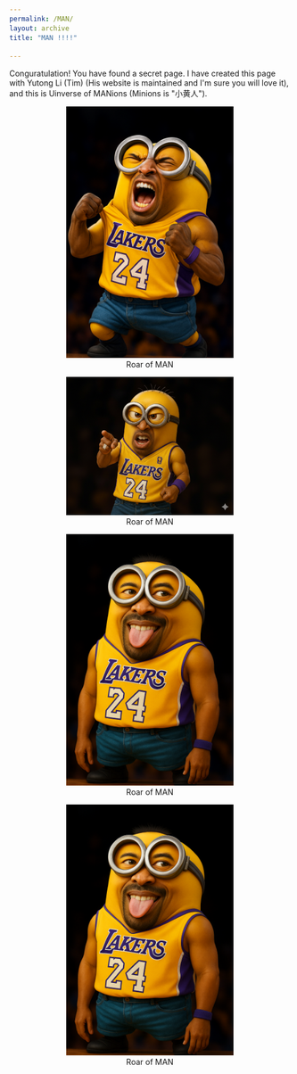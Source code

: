 ```yaml
---
permalink: /MAN/
layout: archive
title: "MAN !!!!"

---
```



Conguratulation! You have found a secret page. I have created this page with Yutong Li (Tim) (His website is maintained and I'm sure you will love it), and this is Uinverse of MANions (Minions is "小黄人").

<figure style="text-align: center;">
  <img src="/images/MAN/man_1.png" alt="Roar of MAN" width="300"/>
  <figcaption>Roar of MAN</figcaption>
</figure>


<figure style="text-align: center;">
  <img src="/images/MAN/man_2.png" alt="Point of MAN" width="300"/>
  <figcaption>Roar of MAN</figcaption>
</figure>


<figure style="text-align: center;">
  <img src="/images/MAN/man_3.png" alt="Grimace of MAN" width="300"/>
  <figcaption>Roar of MAN</figcaption>
</figure>

<div style="text-align: center;">
  <img src="/images/MAN/man_3.png" alt="Grimace of MAN" width="300"/>
  <div>Roar of MAN</div>
</div>










